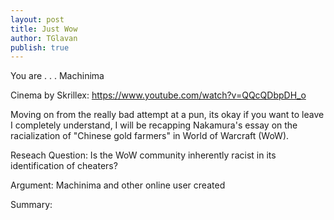 ```yaml
---
layout: post
title: Just Wow
author: TGlavan
publish: true
---
```


You are . . . Machinima 

Cinema by Skrillex: https://www.youtube.com/watch?v=QQcQDbpDH_o

Moving on from the really bad attempt at a pun, its okay if you want to leave I completely understand, I will be recapping Nakamura's essay on the racialization of "Chinese gold farmers" in World of Warcraft (WoW).

Reseach Question:
Is the WoW community inherently racist in its identification of cheaters?

Argument:
Machinima and other online user created 

Summary:
